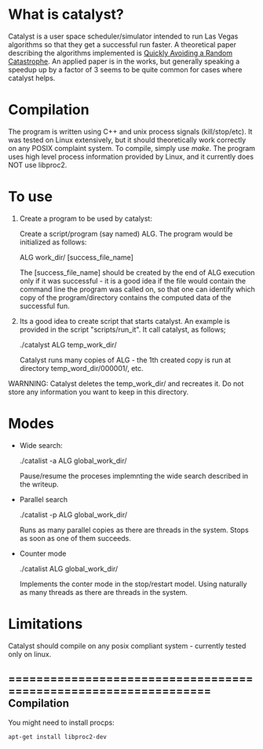 # What is catalyst?

Catalyst is a user space scheduler/simulator intended to run Las Vegas
algorithms so that they get a successful run faster.
A theoretical paper describing the algorithms implemented is
[Quickly Avoiding a Random
Catastrophe](https://arxiv.org/abs/2503.04633). An applied paper is in
the works, but generally speaking a speedup up by a factor of 3 seems
to be quite common for cases where catalyst helps.

# Compilation

The program is written using C++ and unix process signals
(kill/stop/etc). It was tested on Linux extensively, but it should
theoretically work correctly on any POSIX complaint system. To
compile, simply use *make*. The program uses high level process
information provided by Linux, and it currently does NOT use libproc2.


# To use 

1. Create a program to be used by catalyst:

   Create a script/program (say named) ALG. The program would be
   initialized as follows:

   ALG  work_dir/ [success_file_name]

   The [success_file_name] should be created by the end of ALG
   execution only if it was successful - it is a good idea if the file
   would contain the command line the program was called on, so that
   one can identify which copy of the program/directory contains the
   computed data of the successful fun.

3. Its a good idea to create script that starts catalyst. An example
   is provided in the script "scripts/run_it". It call catalyst, as
   follows;

   ./catalyst ALG temp_work_dir/

   Catalyst runs many copies of ALG - the 1th created copy is run at
   directory temp_word_dir/000001/, etc.

WARNNING: Catalyst deletes the temp_work_dir/ and recreates it. Do not
store any information you want to keep in this directory.


Modes
=====

- Wide search:

  ./catalist -a ALG global_work_dir/

  Pause/resume the proceses implemnting the wide search described in
  the writeup.


- Parallel search

  ./catalist -p ALG global_work_dir/

  Runs as many parallel copies as there are threads in the
  system. Stops as soon as one of them succeeds.


- Counter mode

  ./catalist ALG global_work_dir/

  Implements the conter mode in the stop/restart model. Using
  naturally as many threads as there are threads in the system.




Limitations
===========

Catalyst should compile on any posix compliant system - currently
tested only on linux.

================================================================
Compilation
-----------

You might need to install procps:

    apt-get install libproc2-dev
